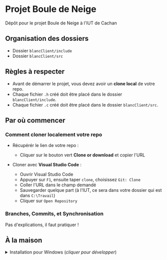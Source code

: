 # Projet Boule de Neige

Dépôt pour le projet Boule de Neige à l'IUT de Cachan

## Organisation des dossiers

* Dossier `blancClient/include`
* Dossier `blancClient/src`

## Règles à respecter

* Avant de démarrer le projet, vous devez avoir un __clone local__ de votre
repo.
* Chaque fichier `.h` créé doit être placé dans le dossier `blancClient/include`.
* Chaque fichier `.c` créé doit être placé dans le dossier `blancClient/src`.

## Par où commencer

### Comment cloner localement votre repo

* Récupérér le lien de votre repo :
    * Cliquer sur le bouton vert __Clone or download__ et copier l'URL

* Cloner avec __Visual Studio Code__ :
    * Ouvrir Visual Studio Code
    * Appuyer sur `F1`, ensuite taper `clone`, choisissez `Git: Clone`
    * Coller l'URL dans le champ demandé
    * Sauvegarder quelque part (à l'IUT, ce sera dans votre dossier qui est
    dans `C:\Travail`)
    * Cliquer sur `Open Repository`


### Branches, Commits, et Synchronisation
Pas d'explications, il faut pratiquer !

## À la maison

<details>
<summary>Installation pour Windows (<i>cliquer pour développer</i>)</summary>

### Installation des logiciels
Vous devez installer les logiciels qui vous seront utiles pour travailler à
la maison. Dans l'ordre, installer :
* [Git](https://www.git-scm.com/download)
    * __Attention :__
        * laisser le chemin d'installation par défaut `C:\Program Files\Git`
* [Visual Studio Code](https://code.visualstudio.com/download)
    * __Attention :__
        * choisir la version `System Installer - 64 bit`
* [CMake](https://cmake.org/download/)
    * __Attention :__
        * chercher `Windows win64-x64 Installer`
    * __Attention :__
        * veuillez suivre les captures d'écran ci-dessous pour
        installer proprement CMake
<br /><br /><img src="etc/cmake_install_1.png" width=500 align=center>
<br /><br /><img src="etc/cmake_install_2.png" width=500 align=center>
* [MinGW](https://sourceforge.net/projects/mingw-w64/files/Toolchains%20targetting%20Win32/Personal%20Builds/mingw-builds/installer/mingw-w64-install.exe/download)<br />
    * __Attention :__
        * veuillez suivre les captures d'écran ci-dessous pour
        installer proprement MinGW
<br /><br /><img src="etc/mingw_install_1.png" width=600 align=center>
<br /><br /><img src="etc/mingw_install_2.png" width=500 align=center>
* [Ninja](https://github.com/ninja-build/ninja/releases)
    * __Attention :__ Choisir la version `ninja-win.zip`
    * __Attention :__ Décompresser le contenu dans
    `C:\Ninja`
    * __Attention :__ Vérifier bien que l'arborescence soit identique à la capture ci-dessous
    <br /><br /><img src="etc/ninja.jpg" width=550 align=center>

### Modification des variables d'environnement sous Windows
* Taper _variables d'environnement_ sur le bouton _Démarrer_ puis
cliquer sur `Modifier les variables d'environnement système`
* Cliquer sur le bouton `Variables d'environnement ...`
* Dans le champ **_Variables système_**, sélectionner la variable `Path` puis
cliquer sur `Modifier ...`
* Ajouter le chemin vers **_MinGW_** qui est `C:\Program Files\mingw64\bin` en cliquant
successivement sur `Nouveau` et sur `Parcourir ...`
* De même, ajouter le chemin vers _Ninja_ (par exemple : `C:\Ninja`)
    en recliquant successivement sur `Nouveau` et sur `Parcourir ...`
* Cliquer `OK`

### Installation des extensions dans _Visual Studio Code_
* Redémarrer _Visual Studio Code_
* Cloner votre repo
* Accepter toutes les requêtes d'installation d'extensions de
_Visual Studio Code_

### Paramétrage du versionning dans _Visual Studio Code_
* Redémarrer _Visual Studio Code_
* Suivre les captures d'écran ci-dessous pour paramétrer vos
identifiants sur _Visual Studio Code_
<br /><br /><img src="etc/terminal.png" width=700 align=center>
<br /><br /><img src="etc/identifiant-github.png" width=700 align=center>
<br /><br /><img src="etc/email-github.png" width=700 align=center>

</details>
